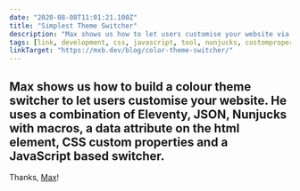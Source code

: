 ```yaml
---
date: "2020-08-08T11:01:21.100Z"
title: "Simplest Theme Switcher"
description: "Max shows us how to let users customise your website via a colour theme switcher"
tags: [link, development, css, javascript, tool, nunjucks, customproperties, 11ty]
linkTarget: "https://mxb.dev/blog/color-theme-switcher/"
---
```

Max shows us how to build a colour theme switcher to let users customise your website. He uses a combination of Eleventy, JSON, Nunjucks with macros, a data attribute on the html element, CSS custom properties and a JavaScript based switcher.
---
Thanks, [Max](https://twitter.com/mxbck)!
